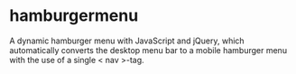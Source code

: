 # hamburgermenu
A dynamic hamburger menu with JavaScript and jQuery, which automatically converts the desktop menu bar to a mobile hamburger menu with the use of a single < nav >-tag.
